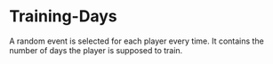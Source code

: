 # Training-Days

A random event is selected for each player every time. It contains the number of days the player is supposed to train.  